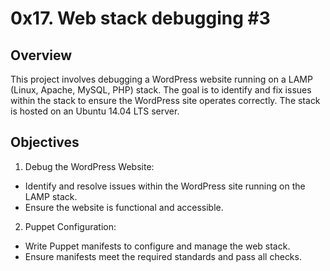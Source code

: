 # 0x17. Web stack debugging #3

## Overview

This project involves debugging a WordPress website running on a LAMP (Linux, Apache, MySQL, PHP) stack. The goal is to identify and fix issues within the stack to ensure the WordPress site operates correctly. The stack is hosted on an Ubuntu 14.04 LTS server.

## Objectives

1. Debug the WordPress Website:
  - Identify and resolve issues within the WordPress site running on the LAMP stack.
  - Ensure the website is functional and accessible.
2. Puppet Configuration:
  - Write Puppet manifests to configure and manage the web stack.
  - Ensure manifests meet the required standards and pass all checks.
